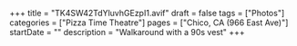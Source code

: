 +++
title = "TK4SW42TdYluvhGEzpI1.avif"
draft = false
tags = ["Photos"]
categories = ["Pizza Time Theatre"]
pages = ["Chico, CA (966 East Ave)"]
startDate = ""
description = "Walkaround with a 90s vest"
+++
